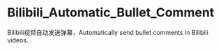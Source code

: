 # Bilibili_Automatic_Bullet_Comment
Bilibili视频自动发送弹幕，Automatically send bullet comments in Bilibili videos.
